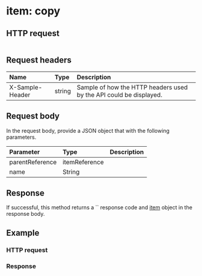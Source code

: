 # item: copy


## HTTP request
```http

```
## Request headers
| Name       | Type | Description|
|:-----------|:------|:----------|
| X-Sample-Header  | string  | Sample of how the HTTP headers used by the API could be displayed.|

## Request body
In the request body, provide a JSON object that with the following parameters.

| Parameter	   | Type	|Description|
|:---------------|:--------|:-----------|
|parentReference|itemReference||
|name|String||

## Response
If successful, this method returns a `` response code and [item](../resources/item.md) object in the response body.
## Example
### HTTP request
### Response
